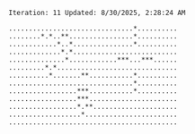 `Iteration: 11 Updated: 8/30/2025, 2:28:24 AM`
<!-- GOL_START -->
`...............................*..........`</br>
`........*.*..**................*..........`</br>
`............*..*...............*..........`</br>
`.............*.*..........................`</br>
`..............*............***...***......`</br>
`.........*.*..............................`</br>
`..........*.......**...........*..........`</br>
`...............................*..........`</br>
`.................***...........*..........`</br>
`.................***......................`</br>
`.................*.**.....................`</br>
`..................*.......................`</br>
`..........................................`</br>
<!-- GOL_END -->
